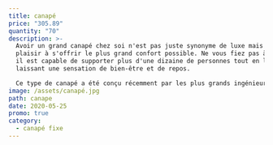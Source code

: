 ```yaml
---
title: canapé
price: "305.89"
quantity: "70"
description: >-
  Avoir un grand canapé chez soi n'est pas juste synonyme de luxe mais de
  plaisir à s'offrir le plus grand confort possible. Ne vous fiez pas à son nom,
  il est capable de supporter plus d'une dizaine de personnes tout en leur
  laissant une sensation de bien-être et de repos.

  Ce type de canapé a été conçu récemment par les plus grands ingénieurs en immobilier. sa souplesse et son épaisseur sont  d'une qualité inestimable aussi solide qu'il soit, on pourrait très vite avoir envie de le considérer comme son lit à coucher. 
image: /assets/canapé.jpg
path: canape
date: 2020-05-25
promo: true
category:
  - canapé fixe
---
```

